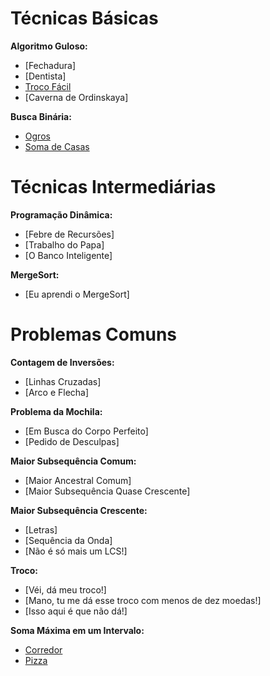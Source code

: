 # Técnicas Básicas
**Algoritmo Guloso:**
- [Fechadura]
- [Dentista]
- [Troco Fácil](https://github.com/3Strela/Competitive_Programing/blob/master/Estudos/NepsAcademy/AnyEx/Troco%20Fácil.cpp)
- [Caverna de Ordinskaya]

**Busca Binária:**
- [Ogros](https://github.com/3Strela/Competitive_Programing/blob/master/Estudos/NepsAcademy/AnyEx/Ogros.cpp)
- [Soma de Casas](https://github.com/3Strela/Competitive_Programing/blob/master/Estudos/NepsAcademy/AnyEx/Soma%20de%20Casas.cpp)

# Técnicas Intermediárias
**Programação Dinâmica:**
- [Febre de Recursões]
- [Trabalho do Papa]
- [O Banco Inteligente]

**MergeSort:**
- [Eu aprendi o MergeSort]

# Problemas Comuns
**Contagem de Inversões:**
- [Linhas Cruzadas]
- [Arco e Flecha]

**Problema da Mochila:**
- [Em Busca do Corpo Perfeito]
- [Pedido de Desculpas]

**Maior Subsequência Comum:**
- [Maior Ancestral Comum]
- [Maior Subsequência Quase Crescente]

**Maior Subsequência Crescente:**
- [Letras]
- [Sequência da Onda]
- [Não é só mais um LCS!]

**Troco:**
- [Véi, dá meu troco!]
- [Mano, tu me dá esse troco com menos de dez moedas!]
- [Isso aqui é que não dá!]

**Soma Máxima em um Intervalo:**
- [Corredor](https://github.com/3Strela/Competitive_Programing/blob/master/Estudos/NepsAcademy/AnyEx/Corredor.cpp)
- [Pizza](https://github.com/3Strela/Competitive_Programing/blob/master/Estudos/NepsAcademy/AnyEx/Pizza.cpp)